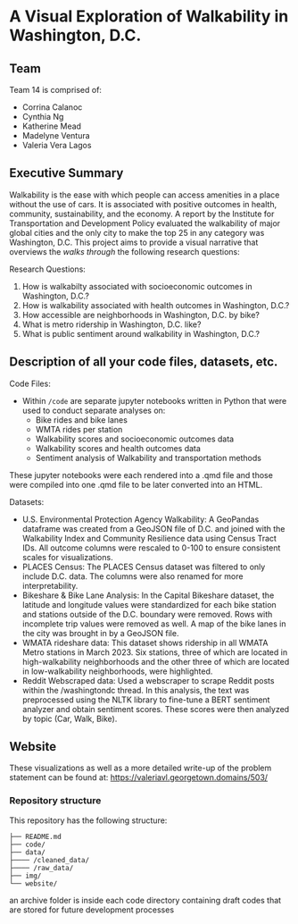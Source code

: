 # A Visual Exploration of Walkability in Washington, D.C.

## Team

Team 14 is comprised of: 
* Corrina Calanoc
* Cynthia Ng
* Katherine Mead
* Madelyne Ventura
* Valeria Vera Lagos

## Executive Summary 

Walkability is the ease with which people can access amenities in a place without the use of cars. It is associated with positive outcomes in health, community, sustainability, and the economy. A report by the Institute for Transportation and Development Policy evaluated the walkability of major global cities and the only city to make the top 25 in any category was Washington, D.C. This project aims to provide a visual narrative that overviews the *walks through* the following research questions:

Research Questions:

1. How is walkabilty associated with socioeconomic outcomes in Washington, D.C.?
2. How is walkability associated with health outcomes in Washington, D.C.?
3. How accessible are neighborhoods in Washington, D.C. by bike? 
4. What is metro ridership in Washington, D.C. like?
5. What is public sentiment around walkability in Washington, D.C.?

## Description of all your code files, datasets, etc.

Code Files:
* Within `/code` are separate jupyter notebooks written in Python that were used to conduct separate analyses on:
  * Bike rides and bike lanes
  * WMTA rides per station
  * Walkability scores and socioeconomic outcomes data
  * Walkability scores and health outcomes data
  * Sentiment analysis of Walkability and transportation methods
  
These jupyter notebooks were each rendered into a .qmd file and those were compiled into one .qmd file to be later converted into an HTML. 

Datasets:
* U.S. Environmental Protection Agency Walkability: A GeoPandas dataframe was created from a GeoJSON file of D.C. and joined with the Walkability Index and Community Resilience data using Census Tract IDs. All outcome columns were rescaled to 0-100 to ensure consistent scales for visualizations.
* PLACES Census: The PLACES Census dataset was filtered to only include D.C. data. The columns were also renamed for more interpretability.
* Bikeshare & Bike Lane Analysis: In the Capital Bikeshare dataset, the latitude and longitude values were standardized for each bike station and stations outside of the D.C. boundary were removed. Rows with incomplete trip values were removed as well. A map of the bike lanes in the city was brought in by a GeoJSON file.
* WMATA rideshare data: This dataset shows ridership in all WMATA Metro stations in March 2023. Six stations, three of which are located in high-walkability neighborhoods and the other three of which are located in low-walkability neighborhoods, were highlighted.
* Reddit Webscraped data: Used a webscraper to scrape Reddit posts within the /washingtondc thread. In this analysis, the text was preprocessed using the NLTK library to fine-tune a BERT sentiment analyzer and obtain sentiment scores. These scores were then analyzed by topic (Car, Walk, Bike). 


## Website

These visualizations as well as a more detailed write-up of the problem statement can be found at: https://valeriavl.georgetown.domains/503/

### Repository structure
This repository has the following structure:

```.
├── README.md
├── code/
├── data/
├──── /cleaned_data/
├──── /raw_data/
├── img/
└── website/
```
an archive folder is inside each code directory containing draft codes that are stored for future development processes
